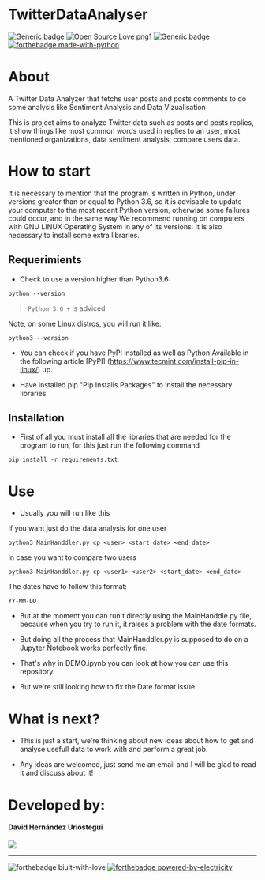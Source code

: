 # TwitterDataAnalyser
[![Generic badge](https://img.shields.io/badge/version-3.09.10-<COLOR>.svg)](https://shields.io/)
[![Open Source Love png1](https://badges.frapsoft.com/os/v1/open-source.png?v=103)](https://github.com/ellerbrock/open-source-badges/)
[![Generic badge](https://img.shields.io/badge/contributors-2-blue)](https://shields.io/)  
[![forthebadge made-with-python](https://forthebadge.com/images/badges/made-with-python.svg)](https://www.python.org/)  	

# About
A Twitter Data Analyzer that fetchs user posts and posts comments to do some analysis like Sentiment Analysis and Data Vizualisation

This is project aims to analyze Twitter data such as posts and posts replies, it show things like most common words used in replies to an user, most mentioned organizations, data sentiment analysis, compare users data.

# How to start
It is necessary to mention that the program is written in Python, under versions greater than or equal to Python 3.6, so it is advisable to update your computer to the most recent Python version, otherwise some failures could occur, and in the same way We recommend running on computers with GNU LINUX Operating System in any of its versions.
It is also necessary to install some extra libraries.

## Requerimients
* Check to use a version higher than Python3.6:
```
python --version
```
> `Python 3.6 +` is adviced

  Note, on some Linux distros, you will run it like:
  ```
  python3 --version
  ```


* You can check if you have PyPI installed as well as Python
  Available in the following article
  [PyPI] (https://www.tecmint.com/install-pip-in-linux/) up.

* Have installed pip "Pip Installs Packages" to install the necessary libraries

## Installation

* First of all you must install all the libraries that are needed for the program to run, for this just run the following command


```
pip install -r requirements.txt
```

# Use
* Usually you will run like this

If you want just do the data analysis for one user
```
python3 MainHanddler.py cp <user> <start_date> <end_date>
```
In case you want to compare two users
```
python3 MainHanddler.py cp <user1> <user2> <start_date> <end_date>
```

The dates have to follow this format:
```
YY-MM-DD
```
* But at the moment you can run't directly using the MainHanddle.py file, because when you try to run it, it raises a problem with the date formats.

* But doing all the process that MainHanddler.py is supposed to do on a Jupyter Notebook works perfectly fine.
* That's why in DEMO.ipynb you can look at how you can use this repository.

* But we're still looking how to fix the Date format issue.

# What is next?
* This is just a start, we're thinking about new ideas about how to get and analyse usefull data to work with and perform a great job.

* Any ideas are welcomed, just send me an email and I will be glad to read it and discuss about it!





# Developed by:
#### David Hernández Urióstegui

[<img src="https://img.shields.io/badge/gmail-D14836?&style=for-the-badge&logo=gmail&logoColor=white"/>](https://mail.google.com/mail/?view=cm&source=mailto&to=Dhdezu@ciencias.unam.mx)





---
![forthebadge biult-with-love](https://forthebadge.com/images/badges/built-with-love.svg) 
[![forthebadge powered-by-electricity](https://forthebadge.com/images/badges/powered-by-electricity.svg)](http://ForTheBadge.com)  
